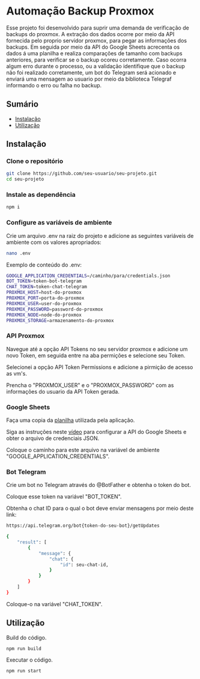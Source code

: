 # Automação Backup Proxmox

Esse projeto foi desenvolvido para suprir uma demanda de verificação de backups do proxmox. A extração dos dados ocorre por meio da API fornecida pelo proprio servidor proxmox, para pegar as informações dos backups. Em seguida por meio da API do Google Sheets acrecenta os dados á uma planilha e realiza comparações de tamanho com backups anteriores, para verificar se o backup ocoreu corretamente. Caso ocorra algum erro durante o processo, ou a validação identifique que o backup não foi realizado corretamente, um bot do Telegram será acionado e enviará uma mensagem ao usuario por meio da biblioteca Telegraf informando o erro ou falha no backup.

## Sumário

- [Instalação](#instalação)
- [Utilização](#utilização)

## Instalação

### Clone o repositório

```bash
git clone https://github.com/seu-usuario/seu-projeto.git
cd seu-projeto
```

### Instale as dependência

```bash
npm i
```

### Configure as variáveis de ambiente

Crie um arquivo .env na raiz do projeto e adicione as seguintes variáveis de ambiente com os valores apropriados:

```bash
nano .env
```

Exemplo de conteúdo do .env:

```bash
GOOGLE_APPLICATION_CREDENTIALS=/caminho/para/credentials.json
BOT_TOKEN=token-bot-telegram
CHAT_TOKEN=token-chat-telegram
PROXMOX_HOST=host-do-proxmox
PROXMOX_PORT=porta-do-proxmox
PROXMOX_USER=user-do-proxmox
PROXMOX_PASSWORD=password-do-proxmox
PROXMOX_NODE=node-do-proxmox
PROXMOX_STORAGE=armazenamento-do-proxmox
```

### API Proxmox

Navegue até a opção API Tokens no seu servidor proxmox e adicione um novo Token, em seguida entre na aba permições e selecione seu Token. 

Selecionei a opção API Token Permissions e adicione a pirmição de acesso as vm's.

Prencha o "PROXMOX_USER" e o "PROXMOX_PASSWORD" com as informações do usuario da API Token gerada.

### Google Sheets 

Faça uma copia da [planilha](https://docs.google.com/spreadsheets/d/1X9VysCyR4t8l8FSryEkLwbPixvhBE_0wJ9A2KaTDWNM/copy) utilizada pela aplicação.

Siga as instruções neste [vídeo](https://youtu.be/ZjZGczINqe8) para configurar a API do Google Sheets e obter o arquivo de credenciais JSON.

Coloque o caminho para este arquivo na variável de ambiente "GOOGLE_APPLICATION_CREDENTIALS".

### Bot Telegram

Crie um bot no Telegram através do @BotFather e obtenha o token do bot.

Coloque esse token na variável "BOT_TOKEN".

Obtenha o chat ID para o qual o bot deve enviar mensagens por meio deste link:

```bash
https://api.telegram.org/bot{token-do-seu-bot}/getUpdates
```

```bash
{
    "result": [
        {
            "message": {
                "chat": {
                    "id": seu-chat-id,
                }
            }
        }
    ]
}
```

Coloque-o na variável "CHAT_TOKEN".

## Utilização

Build do código.

```bash
npm run build
```

Executar o código.

```bash
npm run start
```